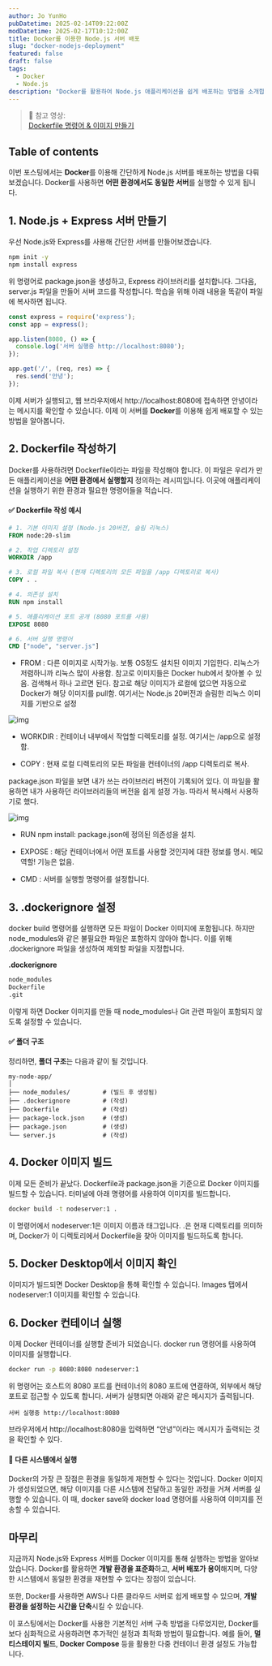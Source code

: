 ```yaml
---
author: Jo YunHo
pubDatetime: 2025-02-14T09:22:00Z
modDatetime: 2025-02-17T10:12:00Z
title: Docker를 이용한 Node.js 서버 배포
slug: "docker-nodejs-deployment"
featured: false
draft: false
tags:
  - Docker
  - Node.js
description: "Docker를 활용하여 Node.js 애플리케이션을 쉽게 배포하는 방법을 소개합니다. Dockerfile 작성부터 컨테이너 실행까지 단계별로 설명합니다."
---
```


> 📌 참고 영상:  
> [Dockerfile 명령어 & 이미지 만들기](https://codingapple.com/unit/docker-3-custom-image/?id=131613)

## Table of contents

이번 포스팅에서는 **Docker**를 이용해 간단하게 Node.js 서버를 배포하는 방법을 다뤄보겠습니다. Docker를 사용하면 **어떤 환경에서도 동일한 서버**를 실행할 수 있게 됩니다.

## 1. Node.js + Express 서버 만들기

우선 Node.js와 Express를 사용해 간단한 서버를 만들어보겠습니다.

```bash
npm init -y
npm install express
```

위 명령어로 package.json을 생성하고, Express 라이브러리를 설치합니다. 그다음, server.js 파일을 만들어 서버 코드를 작성합니다.
학습을 위해 아래 내용을 똑같이 파일에 복사하면 됩니다.

```js
const express = require('express');
const app = express();

app.listen(8080, () => {
  console.log('서버 실행중 http://localhost:8080');
});

app.get('/', (req, res) => {
  res.send('안녕');
});
```

이제 서버가 실행되고, 웹 브라우저에서 http://localhost:8080에 접속하면 안녕이라는 메시지를 확인할 수 있습니다. 이제 이 서버를 **Docker**를 이용해 쉽게 배포할 수 있는 방법을 알아봅니다.

## 2. Dockerfile 작성하기

Docker를 사용하려면 Dockerfile이라는 파일을 작성해야 합니다. 이 파일은 우리가 만든 애플리케이션을 **어떤 환경에서 실행할지** 정의하는 레시피입니다. 이곳에 애플리케이션을 실행하기 위한 환경과 필요한 명령어들을 적습니다.

#### ✅ Dockerfile 작성 예시

```dockerfile
# 1. 기본 이미지 설정 (Node.js 20버전, 슬림 리눅스)
FROM node:20-slim

# 2. 작업 디렉토리 설정
WORKDIR /app

# 3. 로컬 파일 복사 (현재 디렉토리의 모든 파일을 /app 디렉토리로 복사)
COPY . .

# 4. 의존성 설치
RUN npm install

# 5. 애플리케이션 포트 공개 (8080 포트를 사용)
EXPOSE 8080

# 6. 서버 실행 명령어
CMD ["node", "server.js"]
```

- FROM : 다른 이미지로 시작가능. 보통 OS정도 설치된 이미지 기입한다. 리눅스가 저렴하니까 리눅스 많이 사용함. 참고로 이미지들은 Docker hub에서 찾아볼 수 있음. 검색해서 하나 고르면 된다. 참고로 해당 이미지가 로컬에 없으면 자동으로 Docker가 해당 이미지를 pull함. 여기서는 Node.js 20버전과 슬림한 리눅스 이미지를 기반으로 설정

![img](@/assets/images/docker_0217_1.png)

- WORKDIR : 컨테이너 내부에서 작업할 디렉토리를 설정. 여기서는 /app으로 설정함.

- COPY : 현재 로컬 디렉토리의 모든 파일을 컨테이너의 /app 디렉토리로 복사.

package.json 파일을 보면 내가 쓰는 라이브러리 버전이 기록되어 있다. 이 파일을 활용하면 내가 사용하던 라이브러리들의 버전을 쉽게 설정 가능. 따라서 복사해서 사용하기로 했다.

![img](@/assets/images/docker_0217_2.png)

- RUN npm install: package.json에 정의된 의존성을 설치.

- EXPOSE : 해당 컨테이너에서 어떤 포트를 사용할 것인지에 대한 정보를 명시. 메모역할! 기능은 없음.

- CMD : 서버를 실행할 명령어를 설정합니다.

## 3. .dockerignore 설정

docker build 명령어를 실행하면 모든 파일이 Docker 이미지에 포함됩니다. 하지만 node_modules와 같은 불필요한 파일은 포함하지 않아야 합니다. 이를 위해 .dockerignore 파일을 생성하여 제외할 파일을 지정합니다.

**.dockerignore**

```dockerfile
node_modules
Dockerfile
.git
```

이렇게 하면 Docker 이미지를 만들 때 node_modules나 Git 관련 파일이 포함되지 않도록 설정할 수 있습니다.

#### ✅ 폴더 구조

정리하면, **폴더 구조**는 다음과 같이 될 것입니다.

```
my-node-app/
│
├── node_modules/         # (빌드 후 생성됨)
├── .dockerignore         # (작성)
├── Dockerfile            # (작성)
├── package-lock.json     # (생성)
├── package.json          # (생성)
└── server.js             # (작성)
```

## 4. Docker 이미지 빌드

이제 모든 준비가 끝났다. Dockerfile과 package.json을 기준으로 Docker 이미지를 빌드할 수 있습니다. 터미널에 아래 명령어를 사용하여 이미지를 빌드합니다.

```bash
docker build -t nodeserver:1 .
```

이 명령어에서 nodeserver:1은 이미지 이름과 태그입니다. .은 현재 디렉토리를 의미하며, Docker가 이 디렉토리에서 Dockerfile을 찾아 이미지를 빌드하도록 합니다.

## 5. Docker Desktop에서 이미지 확인

이미지가 빌드되면 Docker Desktop을 통해 확인할 수 있습니다. Images 탭에서 nodeserver:1 이미지를 확인할 수 있습니다.


## 6. Docker 컨테이너 실행

이제 Docker 컨테이너를 실행할 준비가 되었습니다. docker run 명령어를 사용하여 이미지를 실행합니다.

```bash
docker run -p 8080:8080 nodeserver:1
```

위 명령어는 호스트의 8080 포트를 컨테이너의 8080 포트에 연결하여, 외부에서 해당 포트로 접근할 수 있도록 합니다. 서버가 실행되면 아래와 같은 메시지가 출력됩니다.

```
서버 실행중 http://localhost:8080
```

브라우저에서 http://localhost:8080을 입력하면 “안녕”이라는 메시지가 출력되는 것을 확인할 수 있다.

#### 📌 다른 시스템에서 실행

Docker의 가장 큰 장점은 환경을 동일하게 재현할 수 있다는 것입니다. Docker 이미지가 생성되었으면, 해당 이미지를 다른 시스템에 전달하고 동일한 과정을 거쳐 서버를 실행할 수 있습니다. 이 때, docker save와 docker load 명령어를 사용하여 이미지를 전송할 수 있습니다.

## 마무리

지금까지 Node.js와 Express 서버를 Docker 이미지를 통해 실행하는 방법을 알아보았습니다. Docker를 활용하면 **개발 환경을 표준화**하고, **서버 배포가 용이**해지며, 다양한 시스템에서 동일한 환경을 재현할 수 있다는 장점이 있습니다.

또한, Docker를 사용하면 AWS나 다른 클라우드 서버로 쉽게 배포할 수 있으며, **개발 환경을 설정하는 시간을 단축**시킬 수 있습니다.

이 포스팅에서는 Docker를 사용한 기본적인 서버 구축 방법을 다루었지만, Docker를 보다 심화적으로 사용하려면 추가적인 설정과 최적화 방법이 필요합니다. 예를 들어, **멀티스테이지 빌드**, **Docker Compose** 등을 활용한 다중 컨테이너 환경 설정도 가능합니다.